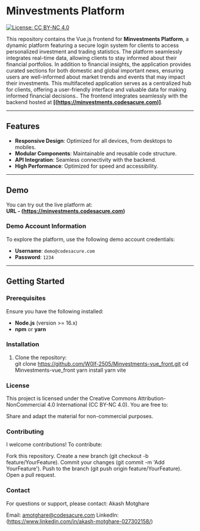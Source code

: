 # Minvestments Platform  

[![License: CC BY-NC 4.0](https://img.shields.io/badge/License-CC%20BY--NC%204.0-lightgrey.svg)](https://creativecommons.org/licenses/by-nc/4.0/)

This repository contains the Vue.js frontend for **Minvestments Platform**, a dynamic platform featuring a secure login system for clients to access personalized investment and trading statistics. The platform seamlessly integrates real-time data, allowing clients to stay informed about their financial portfolios. In addition to financial insights, the application provides curated sections for both domestic and global important news, ensuring users are well-informed about market trends and events that may impact their investments. This multifaceted application serves as a centralized hub for clients, offering a user-friendly interface and valuable data for making informed financial decisions.. The frontend integrates seamlessly with the backend hosted at **[(https://minvestments.codesacure.com)]**.  

---

## Features  
- **Responsive Design**: Optimized for all devices, from desktops to mobiles.  
- **Modular Components**: Maintainable and reusable code structure.  
- **API Integration**: Seamless connectivity with the backend.  
- **High Performance**: Optimized for speed and accessibility.  

---

## Demo  
You can try out the live platform at:  
**URL - (https://minvestments.codesacure.com)**

### Demo Account Information  
To explore the platform, use the following demo account credentials:  
- **Username**: `demo@codesacure.com`  
- **Password**: `1234`  

---

## Getting Started  

### Prerequisites  
Ensure you have the following installed:  
- **Node.js** (version >= 16.x)  
- **npm** or **yarn**  

### Installation  
1. Clone the repository:  
   git clone https://github.com/W0lf-2505/Minvestments-vue_front.git
   cd Minvestments-vue_front
   yarn install
   yarn vite

### License

This project is licensed under the Creative Commons Attribution-NonCommercial 4.0 International (CC BY-NC 4.0).
You are free to:

Share and adapt the material for non-commercial purposes.

### Contributing
I welcome contributions! To contribute:

Fork this repository.
Create a new branch (git checkout -b feature/YourFeature).
Commit your changes (git commit -m 'Add YourFeature').
Push to the branch (git push origin feature/YourFeature).
Open a pull request.


### Contact
For questions or support, please contact:
Akash Motghare

Email: amotghare@codesacure.com
LinkedIn: (https://www.linkedin.com/in/akash-motghare-027302158/)